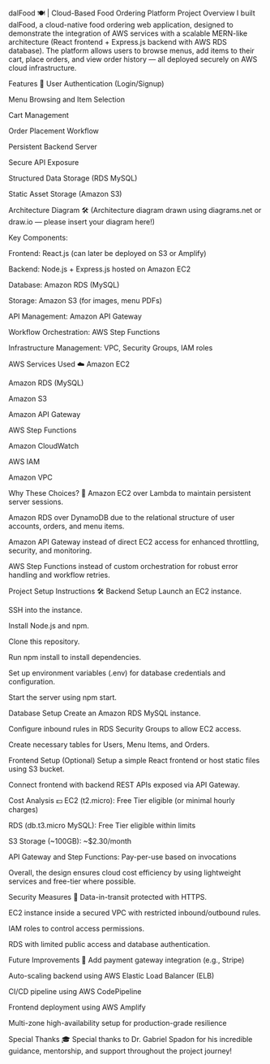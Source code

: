 dalFood 🍽️ | Cloud-Based Food Ordering Platform
Project Overview
I built dalFood, a cloud-native food ordering web application, designed to demonstrate the integration of AWS services with a scalable MERN-like architecture (React frontend + Express.js backend with AWS RDS database).
The platform allows users to browse menus, add items to their cart, place orders, and view order history — all deployed securely on AWS cloud infrastructure.

Features 🚀
User Authentication (Login/Signup)

Menu Browsing and Item Selection

Cart Management

Order Placement Workflow

Persistent Backend Server

Secure API Exposure

Structured Data Storage (RDS MySQL)

Static Asset Storage (Amazon S3)

Architecture Diagram 🛠️
(Architecture diagram drawn using diagrams.net or draw.io — please insert your diagram here!)

Key Components:

Frontend: React.js (can later be deployed on S3 or Amplify)

Backend: Node.js + Express.js hosted on Amazon EC2

Database: Amazon RDS (MySQL)

Storage: Amazon S3 (for images, menu PDFs)

API Management: Amazon API Gateway

Workflow Orchestration: AWS Step Functions

Infrastructure Management: VPC, Security Groups, IAM roles

AWS Services Used ☁️
Amazon EC2

Amazon RDS (MySQL)

Amazon S3

Amazon API Gateway

AWS Step Functions

Amazon CloudWatch

AWS IAM

Amazon VPC

Why These Choices? 🤔
Amazon EC2 over Lambda to maintain persistent server sessions.

Amazon RDS over DynamoDB due to the relational structure of user accounts, orders, and menu items.

Amazon API Gateway instead of direct EC2 access for enhanced throttling, security, and monitoring.

AWS Step Functions instead of custom orchestration for robust error handling and workflow retries.

Project Setup Instructions 🛠️
Backend Setup
Launch an EC2 instance.

SSH into the instance.

Install Node.js and npm.

Clone this repository.

Run npm install to install dependencies.

Set up environment variables (.env) for database credentials and configuration.

Start the server using npm start.

Database Setup
Create an Amazon RDS MySQL instance.

Configure inbound rules in RDS Security Groups to allow EC2 access.

Create necessary tables for Users, Menu Items, and Orders.

Frontend Setup
(Optional) Setup a simple React frontend or host static files using S3 bucket.

Connect frontend with backend REST APIs exposed via API Gateway.

Cost Analysis 💵
EC2 (t2.micro): Free Tier eligible (or minimal hourly charges)

RDS (db.t3.micro MySQL): Free Tier eligible within limits

S3 Storage (~100GB): ~$2.30/month

API Gateway and Step Functions: Pay-per-use based on invocations

Overall, the design ensures cloud cost efficiency by using lightweight services and free-tier where possible.

Security Measures 🔐
Data-in-transit protected with HTTPS.

EC2 instance inside a secured VPC with restricted inbound/outbound rules.

IAM roles to control access permissions.

RDS with limited public access and database authentication.

Future Improvements 🚀
Add payment gateway integration (e.g., Stripe)

Auto-scaling backend using AWS Elastic Load Balancer (ELB)

CI/CD pipeline using AWS CodePipeline

Frontend deployment using AWS Amplify

Multi-zone high-availability setup for production-grade resilience

Special Thanks 🎓
Special thanks to Dr. Gabriel Spadon for his incredible guidance, mentorship, and support throughout the project journey!
